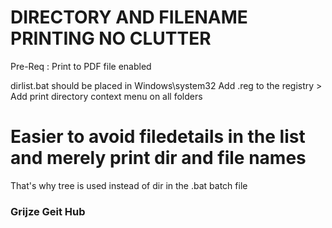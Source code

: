 # DIRECTORY AND FILENAME PRINTING NO CLUTTER
Pre-Req : Print to PDF file enabled

dirlist.bat should be placed in Windows\system32
Add .reg to the registry > Add print directory context menu on all folders 

# Easier to avoid filedetails in the list and merely print dir and file names
That's why tree is used instead of dir in the .bat batch file

### Grijze Geit Hub
